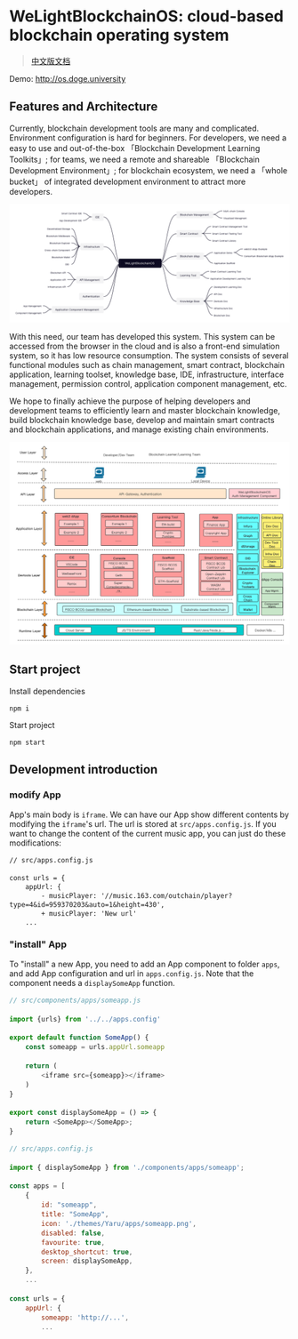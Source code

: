 # WeLightBlockchainOS: cloud-based blockchain operating system

> [中文版文档](./README-zh.md)

Demo: http://os.doge.university

## Features and Architecture

Currently, blockchain development tools are many and complicated. Environment configuration is hard for beginners. For developers, we need a easy to use and out-of-the-box 「Blockchain Development Learning Toolkits」; for teams, we need a remote and shareable 「Blockchain Development Environment」; for blockchain ecosystem, we need a 「whole bucket」 of integrated development environment to attract more developers.

![features](./docs/img/features.png)

With this need, our team has developed this system. This system can be accessed from the browser in the cloud and is also a front-end simulation system, so it has low resource consumption. The system consists of several functional modules such as chain management, smart contract, blockchain application, learning toolset, knowledge base, IDE, infrastructure, interface management, permission control, application component management, etc.

We hope to finally achieve the purpose of helping developers and development teams to efficiently learn and master blockchain knowledge, build blockchain knowledge base, develop and maintain smart contracts and blockchain applications, and manage existing chain environments.

![architect](./docs/img/architect.png)

## Start project

Install dependencies

```
npm i
```

Start project

```
npm start
```

## Development introduction

### modify App

App's main body is `iframe`. We can have our App show different contents by modifying the `iframe`'s url. The url is stored at `src/apps.config.js`. If you want to change the content of the current music app, you can just do these modifications:

```
// src/apps.config.js

const urls = {
    appUrl: {
        - musicPlayer: '//music.163.com/outchain/player?type=4&id=959370203&auto=1&height=430',
        + musicPlayer: 'New url'
    ...
```


### "install" App

To "install" a new App, you need to add an App component to folder `apps`, and add App configuration and url in `apps.config.js`. Note that the component needs a `displaySomeApp` function.

```js
// src/components/apps/someapp.js

import {urls} from '../../apps.config'

export default function SomeApp() {
    const someapp = urls.appUrl.someapp

    return (
        <iframe src={someapp}></iframe>
    )
}

export const displaySomeApp = () => {
    return <SomeApp></SomeApp>;
}
```

```js
// src/apps.config.js

import { displaySomeApp } from './components/apps/someapp';

const apps = [
    {
        id: "someapp",
        title: "SomeApp",
        icon: './themes/Yaru/apps/someapp.png',
        disabled: false,
        favourite: true,
        desktop_shortcut: true,
        screen: displaySomeApp,
    },
    ...

const urls = {
    appUrl: {
        someapp: 'http://...',
        ...
```
